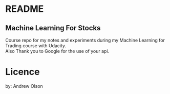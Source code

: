 # README
<h2>Machine Learning For Stocks</h2>
Course repo for my notes and experiments during my Machine Learning for Trading course with Udacity.</br> Also Thank you to Google for the use of your api.



# Licence 
by: Andrew Olson
